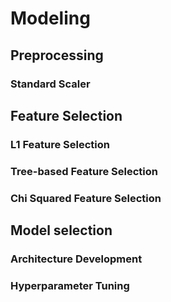 # Modeling

## Preprocessing
### Standard Scaler

## Feature Selection
### L1 Feature Selection
### Tree-based Feature Selection
### Chi Squared Feature Selection

## Model selection
### Architecture Development
### Hyperparameter Tuning
